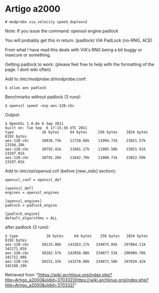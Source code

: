 # Artigo a2000

```
# modprobe via_velocity speed_duplex=2

```

Note: If you issue the command: openssl engine padlock

You will probably get this in return: (padlock) VIA PadLock (no-RNG, ACE)

From what I have read this deals with VIA's RNG being a bit buggy or insecure or something.

Getting padlock to work: (please feel free to help with the formatting of the page. I dont wiki often)

Add to /etc/modprobe.d/modprobe.conf:

```
$ alias aes padlock

```

Benchmarks without padlock (3 runs):

```
$ openssl speed -evp aes-128-cbc

```

Output:

```
$ OpenSSL 1.0.0e 6 Sep 2011
built on: Tue Sep  6 17:15:38 UTC 2011
type             16 bytes     64 bytes     256 bytes    1024 bytes   8192 bytes
aes-128-cbc      10936.73k    11720.66k    11994.71k    23021.57k    23194.28k
aes-128-cbc      10792.41k    11681.17k    11985.58k    23021.91k    23197.01k
aes-128-cbc      10791.26k    11642.79k    11980.71k    23022.59k    23197.01k
```

Add to /etc/ssl/openssl.cnf (before [new_oids] section):

```
openssl_conf = openssl_def

[openssl_def]
engines = openssl_engines

[openssl_engines]
padlock = padlock_engine

[padlock_engine]
default_algorithms = ALL

```

after padlock (3 runs):

```
$ type             16 bytes     64 bytes    256 bytes   1024 bytes   8192 bytes
aes-128-cbc      58133.80k   143263.17k   234075.05k   297064.11k   342171.65k
aes-128-cbc      58162.57k   142958.08k   234077.53k   296989.70k   341712.90k
aes-128-cbc      58151.15k   143278.68k   234072.58k   297020.42k   342166.19k
```

Retrieved from "[https://wiki.archlinux.org/index.php?title=Artigo_a2000&oldid=370332](https://wiki.archlinux.org/index.php?title=Artigo_a2000&oldid=370332)"
